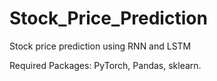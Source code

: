 # Stock_Price_Prediction
Stock price prediction using RNN and LSTM

Required Packages: PyTorch, Pandas, sklearn.
